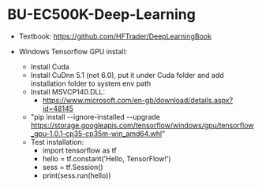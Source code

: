 # BU-EC500K-Deep-Learning

* Textbook: https://github.com/HFTrader/DeepLearningBook

* Windows Tensorflow GPU install: 
  * Install Cuda
  * Install CuDnn 5.1 (not 6.0), put it under Cuda folder and add installation folder to system env path
  * Install MSVCP140.DLL:
    * https://www.microsoft.com/en-gb/download/details.aspx?id=48145
  * "pip install --ignore-installed --upgrade https://storage.googleapis.com/tensorflow/windows/gpu/tensorflow_gpu-1.0.1-cp35-cp35m-win_amd64.whl"
  * Test installation:
    *  import tensorflow as tf
    *  hello = tf.constant('Hello, TensorFlow!')
    *  sess = tf.Session()
    *  print(sess.run(hello))
